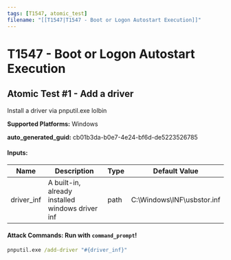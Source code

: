 ```yaml
---
tags: [T1547, atomic_test]
filename: "[[T1547|T1547 - Boot or Logon Autostart Execution]]"
---
```

# T1547 - Boot or Logon Autostart Execution

## Atomic Test #1 - Add a driver
Install a driver via pnputil.exe lolbin

**Supported Platforms:** Windows


**auto_generated_guid:** cb01b3da-b0e7-4e24-bf6d-de5223526785





#### Inputs:
| Name | Description | Type | Default Value |
|------|-------------|------|---------------|
| driver_inf | A built-in, already installed windows driver inf | path | C:&#92;Windows&#92;INF&#92;usbstor.inf|


#### Attack Commands: Run with `command_prompt`! 


```cmd
pnputil.exe /add-driver "#{driver_inf}"
```






<br/>
